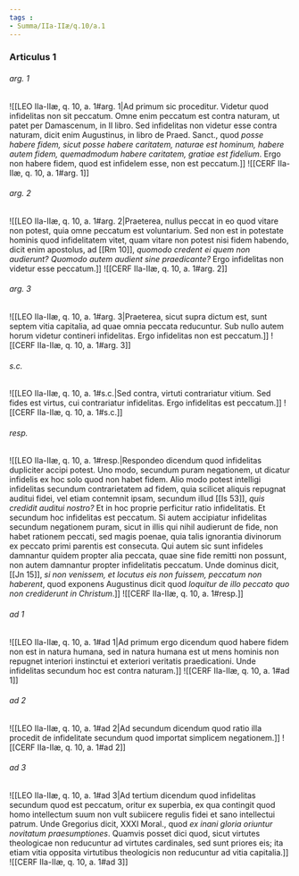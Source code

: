 ```yaml
---
tags : 
- Summa/IIa-IIæ/q.10/a.1
---
```


### Articulus 1

###### arg. 1
![[LEO IIa-IIæ, q. 10, a. 1#arg. 1|Ad primum sic proceditur. Videtur quod infidelitas non sit peccatum. Omne enim peccatum est contra naturam, ut patet per Damascenum, in II libro. Sed infidelitas non videtur esse contra naturam, dicit enim Augustinus, in libro de Praed. Sanct., quod *posse habere fidem, sicut posse habere caritatem, naturae est hominum, habere autem fidem, quemadmodum habere caritatem, gratiae est fidelium*. Ergo non habere fidem, quod est infidelem esse, non est peccatum.]]
![[CERF IIa-IIæ, q. 10, a. 1#arg. 1]]

###### arg. 2
![[LEO IIa-IIæ, q. 10, a. 1#arg. 2|Praeterea, nullus peccat in eo quod vitare non potest, quia omne peccatum est voluntarium. Sed non est in potestate hominis quod infidelitatem vitet, quam vitare non potest nisi fidem habendo, dicit enim apostolus, ad [[Rm 10]], *quomodo credent ei quem non audierunt? Quomodo autem audient sine praedicante?* Ergo infidelitas non videtur esse peccatum.]]
![[CERF IIa-IIæ, q. 10, a. 1#arg. 2]]

###### arg. 3
![[LEO IIa-IIæ, q. 10, a. 1#arg. 3|Praeterea, sicut supra dictum est, sunt septem vitia capitalia, ad quae omnia peccata reducuntur. Sub nullo autem horum videtur contineri infidelitas. Ergo infidelitas non est peccatum.]]
![[CERF IIa-IIæ, q. 10, a. 1#arg. 3]]

###### s.c.
![[LEO IIa-IIæ, q. 10, a. 1#s.c.|Sed contra, virtuti contrariatur vitium. Sed fides est virtus, cui contrariatur infidelitas. Ergo infidelitas est peccatum.]]
![[CERF IIa-IIæ, q. 10, a. 1#s.c.]]

###### resp.
![[LEO IIa-IIæ, q. 10, a. 1#resp.|Respondeo dicendum quod infidelitas dupliciter accipi potest. Uno modo, secundum puram negationem, ut dicatur infidelis ex hoc solo quod non habet fidem. Alio modo potest intelligi infidelitas secundum contrarietatem ad fidem, quia scilicet aliquis repugnat auditui fidei, vel etiam contemnit ipsam, secundum illud [[Is 53]], *quis credidit auditui nostro?* Et in hoc proprie perficitur ratio infidelitatis. Et secundum hoc infidelitas est peccatum. Si autem accipiatur infidelitas secundum negationem puram, sicut in illis qui nihil audierunt de fide, non habet rationem peccati, sed magis poenae, quia talis ignorantia divinorum ex peccato primi parentis est consecuta. Qui autem sic sunt infideles damnantur quidem propter alia peccata, quae sine fide remitti non possunt, non autem damnantur propter infidelitatis peccatum. Unde dominus dicit, [[Jn 15]], *si non venissem, et locutus eis non fuissem, peccatum non haberent*, quod exponens Augustinus dicit quod *loquitur de illo peccato quo non crediderunt in Christum*.]]
![[CERF IIa-IIæ, q. 10, a. 1#resp.]]

###### ad 1
![[LEO IIa-IIæ, q. 10, a. 1#ad 1|Ad primum ergo dicendum quod habere fidem non est in natura humana, sed in natura humana est ut mens hominis non repugnet interiori instinctui et exteriori veritatis praedicationi. Unde infidelitas secundum hoc est contra naturam.]]
![[CERF IIa-IIæ, q. 10, a. 1#ad 1]]

###### ad 2
![[LEO IIa-IIæ, q. 10, a. 1#ad 2|Ad secundum dicendum quod ratio illa procedit de infidelitate secundum quod importat simplicem negationem.]]
![[CERF IIa-IIæ, q. 10, a. 1#ad 2]]

###### ad 3
![[LEO IIa-IIæ, q. 10, a. 1#ad 3|Ad tertium dicendum quod infidelitas secundum quod est peccatum, oritur ex superbia, ex qua contingit quod homo intellectum suum non vult subiicere regulis fidei et sano intellectui patrum. Unde Gregorius dicit, XXXI Moral., quod *ex inani gloria oriuntur novitatum praesumptiones*. Quamvis posset dici quod, sicut virtutes theologicae non reducuntur ad virtutes cardinales, sed sunt priores eis; ita etiam vitia opposita virtutibus theologicis non reducuntur ad vitia capitalia.]]
![[CERF IIa-IIæ, q. 10, a. 1#ad 3]]

